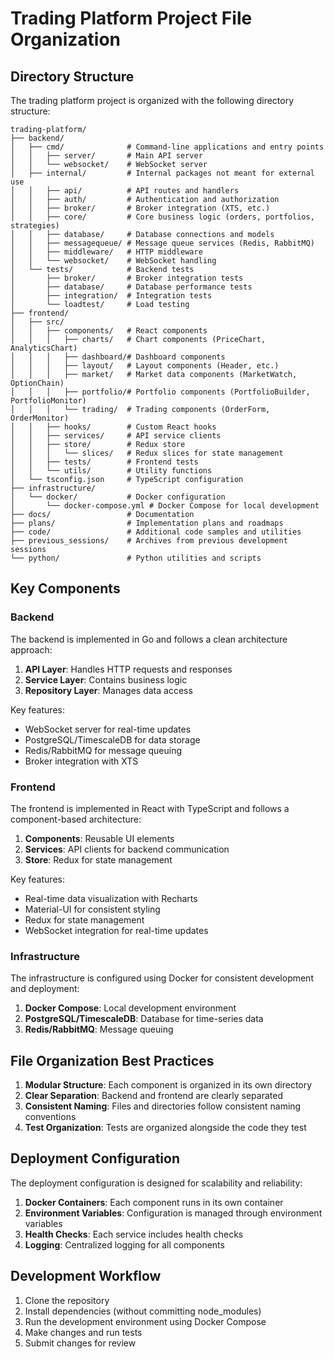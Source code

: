 # Trading Platform Project File Organization

## Directory Structure

The trading platform project is organized with the following directory structure:

```
trading-platform/
├── backend/
│   ├── cmd/              # Command-line applications and entry points
│   │   ├── server/       # Main API server
│   │   └── websocket/    # WebSocket server
│   ├── internal/         # Internal packages not meant for external use
│   │   ├── api/          # API routes and handlers
│   │   ├── auth/         # Authentication and authorization
│   │   ├── broker/       # Broker integration (XTS, etc.)
│   │   ├── core/         # Core business logic (orders, portfolios, strategies)
│   │   ├── database/     # Database connections and models
│   │   ├── messagequeue/ # Message queue services (Redis, RabbitMQ)
│   │   ├── middleware/   # HTTP middleware
│   │   └── websocket/    # WebSocket handling
│   └── tests/            # Backend tests
│       ├── broker/       # Broker integration tests
│       ├── database/     # Database performance tests
│       ├── integration/  # Integration tests
│       └── loadtest/     # Load testing
├── frontend/
│   ├── src/
│   │   ├── components/   # React components
│   │   │   ├── charts/   # Chart components (PriceChart, AnalyticsChart)
│   │   │   ├── dashboard/# Dashboard components
│   │   │   ├── layout/   # Layout components (Header, etc.)
│   │   │   ├── market/   # Market data components (MarketWatch, OptionChain)
│   │   │   ├── portfolio/# Portfolio components (PortfolioBuilder, PortfolioMonitor)
│   │   │   └── trading/  # Trading components (OrderForm, OrderMonitor)
│   │   ├── hooks/        # Custom React hooks
│   │   ├── services/     # API service clients
│   │   ├── store/        # Redux store
│   │   │   └── slices/   # Redux slices for state management
│   │   ├── tests/        # Frontend tests
│   │   └── utils/        # Utility functions
│   └── tsconfig.json     # TypeScript configuration
├── infrastructure/
│   └── docker/           # Docker configuration
│       └── docker-compose.yml # Docker Compose for local development
├── docs/                 # Documentation
├── plans/                # Implementation plans and roadmaps
├── code/                 # Additional code samples and utilities
├── previous_sessions/    # Archives from previous development sessions
└── python/               # Python utilities and scripts
```

## Key Components

### Backend

The backend is implemented in Go and follows a clean architecture approach:

1. **API Layer**: Handles HTTP requests and responses
2. **Service Layer**: Contains business logic
3. **Repository Layer**: Manages data access

Key features:
- WebSocket server for real-time updates
- PostgreSQL/TimescaleDB for data storage
- Redis/RabbitMQ for message queuing
- Broker integration with XTS

### Frontend

The frontend is implemented in React with TypeScript and follows a component-based architecture:

1. **Components**: Reusable UI elements
2. **Services**: API clients for backend communication
3. **Store**: Redux for state management

Key features:
- Real-time data visualization with Recharts
- Material-UI for consistent styling
- Redux for state management
- WebSocket integration for real-time updates

### Infrastructure

The infrastructure is configured using Docker for consistent development and deployment:

1. **Docker Compose**: Local development environment
2. **PostgreSQL/TimescaleDB**: Database for time-series data
3. **Redis/RabbitMQ**: Message queuing

## File Organization Best Practices

1. **Modular Structure**: Each component is organized in its own directory
2. **Clear Separation**: Backend and frontend are clearly separated
3. **Consistent Naming**: Files and directories follow consistent naming conventions
4. **Test Organization**: Tests are organized alongside the code they test

## Deployment Configuration

The deployment configuration is designed for scalability and reliability:

1. **Docker Containers**: Each component runs in its own container
2. **Environment Variables**: Configuration is managed through environment variables
3. **Health Checks**: Each service includes health checks
4. **Logging**: Centralized logging for all components

## Development Workflow

1. Clone the repository
2. Install dependencies (without committing node_modules)
3. Run the development environment using Docker Compose
4. Make changes and run tests
5. Submit changes for review
